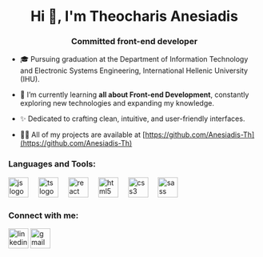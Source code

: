 <h1 align="center">Hi 👋, I'm Theocharis Anesiadis</h1>
<h3 align="center">Committed front-end developer</h3>

- 🎓 Pursuing graduation at the Department of Information Technology and Electronic Systems Engineering, International Hellenic University (IHU).

- 🌱 I’m currently learning **all about Front-end Development**, constantly exploring new technologies and expanding my knowledge.

- ✨ Dedicated to crafting clean, intuitive, and user-friendly interfaces.

- 👨‍💻 All of my projects are available at [https://github.com/Anesiadis-Th](https://github.com/Anesiadis-Th)

<h3 align="left">Languages and Tools:</h3>
<p align="left">
  <img src="https://skillicons.dev/icons?i=js" height="40" alt="js logo"  />
  <img width="12" />
  <img src="https://skillicons.dev/icons?i=ts" height="40" alt="ts logo"  />
  <img width="12" />
  <img src="https://skillicons.dev/icons?i=react" height="40" alt="react logo"  />
  <img width="12" />
  <img src="https://skillicons.dev/icons?i=html" height="40" alt="html5 logo"  />
  <img width="12" />
  <img src="https://skillicons.dev/icons?i=css" height="40" alt="css3 logo"  />
  <img width="12" />
  <img src="https://cdn.simpleicons.org/sass/CC6699" height="40" alt="sass logo"  />

### </p>


<h3 align="left">Connect with me:</h3>
<p align="left">
<a href="https://www.linkedin.com/in/anesiadis-theocharis" target="blank"><img align="center" src="https://skillicons.dev/icons?i=linkedin" height="40" alt="linkedin logo" alt="https://www.linkedin.com/in/anesiadis-theocharis" height="30" width="40" /></a>
<a href="mailto:anesiadis.th@gmail.com" target="blank"><img align="center" src="https://skillicons.dev/icons?i=gmail" height="40" alt="gmail logo" alt="https://www.linkedin.com/in/anesiadis-theocharis" height="30" width="40" /></a>
</p>
